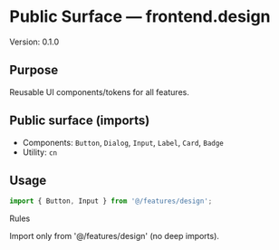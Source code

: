 # Public Surface — frontend.design
Version: 0.1.0

## Purpose
Reusable UI components/tokens for all features.

## Public surface (imports)
- Components: `Button`, `Dialog`, `Input`, `Label`, `Card`, `Badge`
- Utility: `cn`

## Usage
```ts
import { Button, Input } from '@/features/design';
```

Rules

Import only from '@/features/design' (no deep imports).